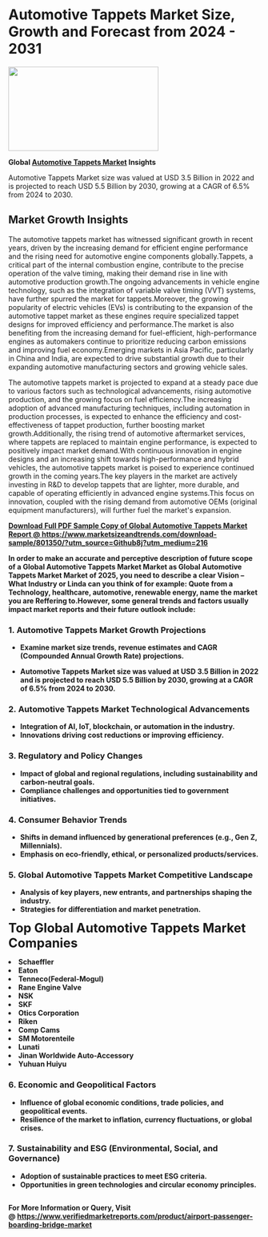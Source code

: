 <H1>Automotive Tappets Market Size, Growth and Forecast from 2024 - 2031</H1><img class="aligncenter size-medium wp-image-584254" src="https://thirdeyenews.in/wp-content/uploads/2024/09/Global-Market-Research-300x168.jpeg" alt="" width="300" height="168" /><p><strong>Global&nbsp;<a href="https://www.marketsizeandtrends.com/download-sample/801350/?utm_source=Github8j?utm_medium=216">Automotive Tappets Market</a> Insights</strong></p><p>Automotive Tappets Market size was valued at USD 3.5 Billion in 2022 and is projected to reach USD 5.5 Billion by 2030, growing at a CAGR of 6.5% from 2024 to 2030.</p><p><h2>Market Growth Insights</h2> <p>The automotive tappets market has witnessed significant growth in recent years, driven by the increasing demand for efficient engine performance and the rising need for automotive engine components globally.Tappets, a critical part of the internal combustion engine, contribute to the precise operation of the valve timing, making their demand rise in line with automotive production growth.The ongoing advancements in vehicle engine technology, such as the integration of variable valve timing (VVT) systems, have further spurred the market for tappets.Moreover, the growing popularity of electric vehicles (EVs) is contributing to the expansion of the automotive tappet market as these engines require specialized tappet designs for improved efficiency and performance.The market is also benefiting from the increasing demand for fuel-efficient, high-performance engines as automakers continue to prioritize reducing carbon emissions and improving fuel economy.Emerging markets in Asia Pacific, particularly in China and India, are expected to drive substantial growth due to their expanding automotive manufacturing sectors and growing vehicle sales.</p> <p><strong><a href="#"></a></strong></p> <p>The automotive tappets market is projected to expand at a steady pace due to various factors such as technological advancements, rising automotive production, and the growing focus on fuel efficiency.The increasing adoption of advanced manufacturing techniques, including automation in production processes, is expected to enhance the efficiency and cost-effectiveness of tappet production, further boosting market growth.Additionally, the rising trend of automotive aftermarket services, where tappets are replaced to maintain engine performance, is expected to positively impact market demand.With continuous innovation in engine designs and an increasing shift towards high-performance and hybrid vehicles, the automotive tappets market is poised to experience continued growth in the coming years.The key players in the market are actively investing in R&D to develop tappets that are lighter, more durable, and capable of operating efficiently in advanced engine systems.This focus on innovation, coupled with the rising demand from automotive OEMs (original equipment manufacturers), will further fuel the market's expansion.</p> <p><strong><a href="#"></p><p><span class=""><strong>Download Full PDF Sample Copy of Global Automotive Tappets Market Report</strong> @ <a href="https://www.marketsizeandtrends.com/download-sample/801350/?utm_source=Github8j?utm_medium=216" target="_blank">https://www.marketsizeandtrends.com/download-sample/801350/?utm_source=Github8j?utm_medium=216</a></span></p><p>In order to make an accurate and perceptive description of future scope of a Global&nbsp;Automotive Tappets Market Market as Global&nbsp;Automotive Tappets Market Market of 2025, you need to describe a clear Vision &ndash; What Industry or Linda can you think of for example: Quote from a Technology, healthcare, automotive, renewable energy, name the market you are Reffering to.However, some general trends and factors usually impact market reports and their future outlook include:</p><h3>1.&nbsp;<strong>Automotive Tappets Market Growth Projections</strong></h3><ul><li>Examine market size trends, revenue estimates and CAGR (Compounded Annual Growth Rate) projections.</li><li><p>Automotive Tappets Market size was valued at USD 3.5 Billion in 2022 and is projected to reach USD 5.5 Billion by 2030, growing at a CAGR of 6.5% from 2024 to 2030.</p></li></ul><h3>2.&nbsp;<strong>Automotive Tappets Market Technological Advancements</strong></h3><ul><li>Integration of AI, IoT, blockchain, or automation in the industry.</li><li>Innovations driving cost reductions or improving efficiency.</li></ul><h3>3.&nbsp;<strong>Regulatory and Policy Changes</strong></h3><ul><li>Impact of global and regional regulations, including sustainability and carbon-neutral goals.</li><li>Compliance challenges and opportunities tied to government initiatives.</li></ul><h3>4.&nbsp;<strong>Consumer Behavior Trends</strong></h3><ul><li>Shifts in demand influenced by generational preferences (e.g., Gen Z, Millennials).</li><li>Emphasis on eco-friendly, ethical, or personalized products/services.</li></ul><h3>5.&nbsp;<strong>Global Automotive Tappets Market Competitive Landscape</strong></h3><ul><li>Analysis of key players, new entrants, and partnerships shaping the industry.</li><li>Strategies for differentiation and market penetration.</li></ul><p data-pm-slice="1 1 []"><span style="color: inherit; font-family: inherit; font-size: 25px;">Top Global Automotive Tappets Market Companies</span></p><div class="" data-test-id=""><p><li>Schaeffler</li><li> Eaton</li><li> Tenneco(Federal-Mogul)</li><li> Rane Engine Valve</li><li> NSK</li><li> SKF</li><li> Otics Corporation</li><li> Riken</li><li> Comp Cams</li><li> SM Motorenteile</li><li> Lunati</li><li> Jinan Worldwide Auto-Accessory</li><li> Yuhuan Huiyu</li></p></div><h3>6.&nbsp;<strong>Economic and Geopolitical Factors</strong></h3><ul><li>Influence of global economic conditions, trade policies, and geopolitical events.</li><li>Resilience of the market to inflation, currency fluctuations, or global crises.</li></ul><h3>7.&nbsp;<strong>Sustainability and ESG (Environmental, Social, and Governance)</strong></h3><ul><li>Adoption of sustainable practices to meet ESG criteria.</li><li>Opportunities in green technologies and circular economy principles.</li></ul><h2><strong style="font-size: 14px;">For More Information or Query, Visit @&nbsp;</strong><a style="background-color: #ffffff; font-size: 14px;" href="https://www.marketsizeandtrends.com/report/automotive-tappets-market/" target="_blank">https://www.verifiedmarketreports.com/product/airport-passenger-boarding-bridge-market</a></h2>